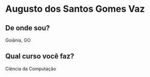 # Augusto dos Santos Gomes Vaz
## De onde sou?
Goiânia, GO

## Qual curso você faz?
Ciência da Computação
